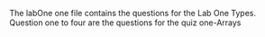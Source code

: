 The labOne one file contains the questions for the Lab One Types.   
Question one to four are the questions for the quiz one-Arrays
